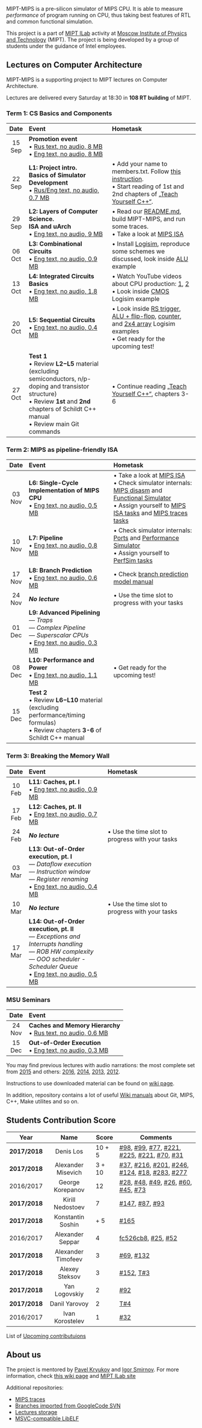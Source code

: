 MIPT-MIPS is a pre-silicon simulator of MIPS CPU. It is able to measure _performance_ of program running on CPU, thus taking best features of RTL and common functional simulation.

This project is a part of [MIPT ILab](https://mipt-ilab.github.io/) activity at [Moscow Institute of Physics and Technology](http://phystech.edu/) (MIPT). The project is being developed by a group of students under the guidance of Intel employees.

## Lectures on Computer Architecture

MIPT-MIPS is a supporting project to MIPT lectures on Computer Architecture.

Lectures are delivered every Saturday at 18:30 in **108 RT building** of MIPT.

### Term 1: CS Basics and Components

 Date | Event | Hometask
 :-: |:---- |:----------------
 15<br/>Sep | **Promotion event**<br/>• [Rus text, no audio, 8 MB](https://github.com/MIPT-ILab/ca-lectures/blob/master/mipt-mips/2017/Promotion__15_Sep.pptx?raw=true)<br/>• [Eng text, no audio, 8 MB](https://github.com/MIPT-ILab/ca-lectures/blob/master/mipt-mips/2017/Promotion__15_Sep_Eng.pptx?raw=true)  | 
 22<br/>Sep | **L1: Project intro.<br/>Basics of Simulator Development**<br/>• [Rus/Eng text, no audio, 0.7 MB](https://github.com/MIPT-ILab/ca-lectures/blob/master/mipt-mips/2017/Lecture_01__22_Sep__Project_Introduction__Rus_text__No_audio.pptx?raw=true) | • Add your name to members.txt. Follow [this instruction](https://github.com/MIPT-ILab/mipt-mips/wiki/Git-&-GitHub-cheat-sheet).<br/>• Start reading of 1st and 2nd chapters of [„Teach Yourself C++“](http://lib.mipt.ru/book/27518/).
 29<br/>Sep | **L2: Layers of Computer Science.<br/>ISA and uArch**<br/>• [Eng text, no audio, 9 MB](https://github.com/MIPT-ILab/ca-lectures/blob/master/mipt-mips/2017/Lecture_02__29_Sep__Layers_of_Computer_Science__ISA_and_uArch___Eng_text__No_audio.pptx?raw=true) | • Read our [README.md](https://github.com/MIPT-ILab/mipt-mips/blob/master/README.md), build MIPT-MIPS, and run some traces.<br/>• Take a look at [MIPS ISA](https://github.com/MIPT-ILab/mipt-mips/wiki/MIPS-Instruction-Set)
 06<br/>Oct | **L3: Combinational Circuits**<br/>• [Eng text, no audio, 0.9 MB](https://github.com/MIPT-ILab/ca-lectures/blob/master/mipt-mips/2017/Lecture_03__06_Oct__Combinational_Circuits__Eng_text__No_audio.pptx?raw=true) | • Install [Logisim](http://www.cburch.com/logisim/index.html), reproduce some schemes we discussed, look inside [ALU](https://github.com/MIPT-ILab/ca-lectures/blob/master/logisim/alu.circ) example
 13<br/>Oct | **L4: Integrated Circuits Basics**<br/>• [Eng text, no audio, 1.8 MB](https://github.com/MIPT-ILab/ca-lectures/blob/master/mipt-mips/2017/Lecture_04__13_Oct__Integrated_Circuits_Basics__Eng_text__No_audio.pptx?raw=true) | • Watch YouTube videos about CPU production: [1](http://www.youtube.com/watch?v=qm67wbB5GmI), [2](https://www.youtube.com/watch?v=d9SWNLZvA8g)<br/>• Look inside [CMOS](https://github.com/MIPT-ILab/ca-lectures/blob/master/logisim/cmos.circ) Logisim example  |
 20<br/>Oct | **L5: Sequential Circuits**<br/>• [Eng text, no audio, 0.4 MB](https://github.com/MIPT-ILab/ca-lectures/blob/master/mipt-mips/2017/Lecture_05__20_Oct__Sequential_Circuits__Eng_text__No_audio.pptx?raw=true) | • Look inside [RS trigger](https://github.com/MIPT-ILab/ca-lectures/blob/master/logisim/rs.circ), [ALU + flip-flop](https://github.com/MIPT-ILab/ca-lectures/blob/master/logisim/alu-filp-flop.circ), [counter](https://github.com/MIPT-ILab/ca-lectures/blob/master/logisim/counter.circ), and [2x4 array](https://github.com/MIPT-ILab/ca-lectures/blob/master/logisim/array2x4.circ) Logisim examples<br/>• Get ready for the upcoming test! |
 27<br/>Oct | **Test 1**<br/> • Review **L2−L5** material<br/>(excluding semiconductors, n/p-doping and transistor structure)<br/> • Review **1st** and **2nd** chapters of Schildt C++ manual<br/> • Review main Git commands<br/> | • Continue reading [„Teach Yourself C++“](http://lib.mipt.ru/book/27518/), chapters 3-6|
 
### Term 2: MIPS as pipeline-friendly ISA

 Date | Event | Hometask
 :-: |:---- |:----------------
 03<br/>Nov | **L6: Single-Cycle Implementation of MIPS CPU**<br/>• [Eng text, no audio, 0.5 MB](https://github.com/MIPT-ILab/ca-lectures/blob/master/mipt-mips/2017/Lecture_06__03_Nov__Single-Cycle_Implementation_of_MIPS_CPU__Eng_text__No_audio.pptx?raw=true) | • Take a look at [MIPS ISA](https://github.com/MIPT-ILab/mipt-mips/wiki/MIPS-Instruction-Set)<br/>• Check simulator internals: [MIPS disasm](https://github.com/MIPT-ILab/mipt-mips/wiki/MIPS-disassembler) and [Functional Simulator](https://github.com/MIPT-ILab/mipt-mips/wiki/Functional-simulator)<br/>• Assign yourself to [MIPS ISA tasks](https://github.com/MIPT-ILab/mipt-mips/milestone/1) and [MIPS traces tasks](https://github.com/MIPT-ILab/mips-traces/issues)|
 10<br/>Nov | **L7: Pipeline**<br/>• [Eng text, no audio, 0.8 MB](https://github.com/MIPT-ILab/ca-lectures/blob/master/mipt-mips/2017/Lecture_07__10_Nov__Pipelining__No_audio.pptx?raw=true) | • Check simulator internals: [Ports](https://github.com/MIPT-ILab/mipt-mips/wiki/https://github.com/MIPT-ILab/mipt-mips/wiki/Communication-between-modules-through-ports) and [Performance Simulator](https://github.com/MIPT-ILab/mipt-mips/wiki/Performance-simulator)<br/>• Assign yourself to [PerfSim tasks](https://github.com/MIPT-ILab/mipt-mips/milestone/3)|
 17<br/>Nov | **L8: Branch Prediction**<br/>• [Eng text, no audio, 0.6 MB](https://github.com/MIPT-ILab/ca-lectures/blob/master/mipt-mips/2017/Lecture_08__17_Nov__Branch_Prediction__No_audio.pptx?raw=true) | • Check [branch prediction model manual](https://github.com/MIPT-ILab/mipt-mips/wiki/https://github.com/MIPT-ILab/mipt-mips/wiki/BPU-model)  |
 24<br/>Nov | **_No lecture_** | • Use the time slot to progress with your tasks |
 01<br/>Dec | **L9: Advanced Pipelining**<br/>_— Traps_<br/>_— Complex Pipeline_<br/>_— Superscalar CPUs_<br/>• [Eng text, no audio, 0.3 MB](https://github.com/MIPT-ILab/ca-lectures/blob/master/mipt-mips/2017/Lecture_09__01_Dec__Advanced_Pipelining__No_audio.pptx?raw=true) | |
 08<br/>Dec | **L10: Performance and Power**<br/>• [Eng text, no audio, 1.1 MB](https://github.com/MIPT-ILab/ca-lectures/blob/master/mipt-mips/2017/Lecture_10__08_Dec__Performance_and_Power__Eng_text__No_audio.pptx?raw=true) | • Get ready for the upcoming test! |
 15<br/>Dec | **Test 2**<br/> • Review **L6−L10** material<br/>(excluding performance/timing formulas)<br/> • Review chapters **3-6** of Schildt C++ manual<br/> | |
 
### Term 3: Breaking the Memory Wall

 Date | Event | Hometask
 :-: |:---- |:----------------
 10<br/>Feb | **L11: Caches, pt. I**<br/>• [Eng text, no audio, 0.9 MB](https://github.com/MIPT-ILab/ca-lectures/blob/master/mipt-mips/2017/Lecture_11__10_Feb__Caches_Part_I__Eng_text__No_audio.pptx?raw=true) | |
 17<br/>Feb | **L12: Caches, pt. II**<br/>• [Eng text, no audio, 0.7 MB](https://github.com/MIPT-ILab/ca-lectures/blob/master/mipt-mips/2017/Lecture_12__17_Feb__Caches_Part_II__Eng_text__No_audio.pptx?raw=true) | |
 24<br/>Feb | **_No lecture_** | • Use the time slot to progress with your tasks |
 03<br/>Mar | **L13: Out-of-Order execution, pt. I**<br/>_— Dataflow execution_<br/>_— Instruction window_<br/>_— Register renaming_<br/>• [Eng text, no audio, 0.4 MB](https://github.com/MIPT-ILab/ca-lectures/blob/master/mipt-mips/2017/Lecture_13__03_Mar__Out_Of_Order_Execution_Part_I__Eng_text__No_audio.pptx?raw=true) | |
 10<br/>Mar | **_No lecture_** | • Use the time slot to progress with your tasks |
 17<br/>Mar | **L14: Out-of-Order execution, pt. II**<br/>_— Exceptions and Interrupts handling_<br/>_— ROB HW complexity_<br/>_— OOO scheduler - Scheduler Queue_<br/>• [Eng text, no audio, 0.5 MB](https://github.com/MIPT-ILab/ca-lectures/blob/master/mipt-mips/2017/Lecture_14__17_Mar__Out_Of_Order_Execution_Part_II__Eng_text__No_audio.pptx?raw=true) | |

 
### MSU Seminars

 Date | Event 
 :-: |:---- 
 24<br/>Nov | **Caches and Memory Hierarchy**<br/>• [Rus text, no audio, 0.6 MB](https://github.com/MIPT-ILab/ca-lectures/blob/master/msu/Seminar_01__24_Nov__Caches__No_audio.pptx?raw=true) |
 15<br/>Dec | **Out-of-Order Execution**<br/>• [Eng text, no audio, 0.3 MB](https://github.com/MIPT-ILab/ca-lectures/blob/master/msu/Seminar_02__15_Dec__Out-of-Order__No_audio.pptx?raw=true) |

You may find previous lectures with audio narrations: the most complete set from [2015](https://github.com/MIPT-ILab/mipt-mips/wiki/Lectures-on-the-computer-architecture-in-2015) and others: [2016](https://github.com/MIPT-ILab/mipt-mips/wiki/Lectures-on-the-computer-architecture-in-2016), [2014](https://github.com/MIPT-ILab/mipt-mips/wiki/Lectures-on-the-computer-architecture-in-2014), [2013](https://github.com/MIPT-ILab/mipt-mips/wiki/Lectures-on-the-computer-architecture-in-2013), [2012](https://github.com/MIPT-ILab/mipt-mips/wiki/Lectures-on-the-computer-architecture-in-2012).

Instructions to use downloaded material can be found on [wiki page](https://github.com/MIPT-ILab/mipt-mips/wiki/Instructions-to-use-downloaded-lectures).

In addition, repository contains a lot of useful [Wiki manuals](https://github.com/MIPT-ILab/mipt-mips/wiki) about Git, MIPS, C++, Make utilites and so on.

## Students Contribution Score

Year | Name | Score | Comments
:----: |:----: | ------------------------------ | ------------------------------
**2017/2018** | Denis Los | 10 + 5 | [#98](https://github.com/MIPT-ILab/mipt-mips/issues/98), [#99](https://github.com/MIPT-ILab/mipt-mips/issues/99), [#77](https://github.com/MIPT-ILab/mipt-mips/issues/77), [#221](https://github.com/MIPT-ILab/mipt-mips/issues/221), [#225](https://github.com/MIPT-ILab/mipt-mips/issues/225), [#221](https://github.com/MIPT-ILab/mipt-mips/issues/221), [#70](https://github.com/MIPT-ILab/mipt-mips/issues/70), [#31](https://github.com/MIPT-ILab/mipt-mips/issues/31) |
**2017/2018** | Alexander Misevich | 3 + 10 | [#37](https://github.com/MIPT-ILab/mipt-mips/issues/37), [#216](https://github.com/MIPT-ILab/mipt-mips/issues/216), [#201](https://github.com/MIPT-ILab/mipt-mips/issues/201), [#246](https://github.com/MIPT-ILab/mipt-mips/issues/246), [#124](https://github.com/MIPT-ILab/mipt-mips/issues/124), [#18](https://github.com/MIPT-ILab/mipt-mips/issues/18), [#283](https://github.com/MIPT-ILab/mipt-mips/issues/283), [#277](https://github.com/MIPT-ILab/mipt-mips/issues/277) |
2016/2017 | George Korepanov | 12 | [#28](https://github.com/MIPT-ILab/mipt-mips/issues/28), [#48](https://github.com/MIPT-ILab/mipt-mips/issues/48), [#49](https://github.com/MIPT-ILab/mipt-mips/issues/49), [#26](https://github.com/MIPT-ILab/mipt-mips/issues/26), [#60](https://github.com/MIPT-ILab/mipt-mips/issues/60), [#45](https://github.com/MIPT-ILab/mipt-mips/issues/45), [#73](https://github.com/MIPT-ILab/mipt-mips/issues/73) |
**2017/2018** | Kirill Nedostoev | 7 | [#147](https://github.com/MIPT-ILab/mipt-mips/issues/147), [#87](https://github.com/MIPT-ILab/mipt-mips/issues/87), [#93](https://github.com/MIPT-ILab/mipt-mips/issues/93) |
**2017/2018** | Konstantin Soshin | + 5 | [#165](https://github.com/MIPT-ILab/mipt-mips/issues/165) |
2016/2017 | Alexander Seppar | 4 | [fc526cb8](https://github.com/MIPT-ILab/ca-lectures/commit/fc526cb8f59bc6d9a399f453b417afc45c21012e), [#25](https://github.com/MIPT-ILab/mipt-mips/issues/25), [#52](https://github.com/MIPT-ILab/mipt-mips/issues/52) |
**2017/2018** | Alexander Timofeev | 3 | [#69](https://github.com/MIPT-ILab/mipt-mips/issues/69), [#132](https://github.com/MIPT-ILab/mipt-mips/issues/132) |
**2017/2018** | Alexey Steksov | 3 | [#152](https://github.com/MIPT-ILab/mipt-mips/issues/152), [T#3](https://github.com/MIPT-ILab/mips-traces/issues/3) |
**2017/2018** | Yan Logovskiy | 2 | [#92](https://github.com/MIPT-ILab/mipt-mips/issues/92) |
**2017/2018** | Danil Yarovoy | 2 | [T#4](https://github.com/MIPT-ILab/mips-traces/issues/4) |
2016/2017 | Ivan Korostelev | 1 | [#32](https://github.com/MIPT-ILab/mipt-mips/issues/32) |

List of [Upcoming contributuions](https://github.com/MIPT-ILab/mipt-mips/issues/assigned/*)

## About us

The project is mentored by [Pavel Kryukov](https://github.com/pavelkryukov) and [Igor Smirnov](https://github.com/igorsmir-ilab). For more information, check [this wiki page](https://github.com/MIPT-ILab/mipt-mips/wiki/About-Us) and [MIPT ILab site](https://mipt.ru/drec/about/ilab/)

Additional repositories:
* [MIPS traces](https://github.com/MIPT-ILab/mips-traces)
* [Branches imported from GoogleCode SVN](https://github.com/MIPT-ILab/mipt-mips-old-branches)
* [Lectures storage](https://github.com/MIPT-ILab/ca-lectures)
* [MSVC-compatible LibELF](https://github.com/MIPT-ILab/libelf)
